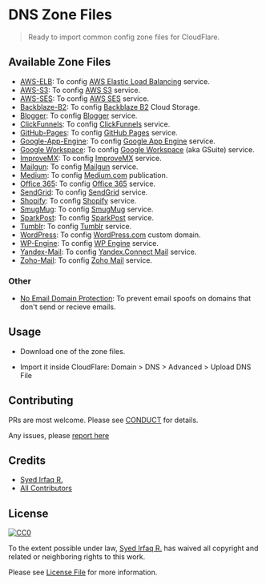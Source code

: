 # DNS Zone Files

> Ready to import common config zone files for CloudFlare.

## Available Zone Files

- [AWS-ELB](files/aws-elb.txt): To config [AWS Elastic Load Balancing](https://aws.amazon.com/elasticloadbalancing/) service.
- [AWS-S3](files/aws-s3.txt): To config [AWS S3](https://aws.amazon.com/s3/) service.
- [AWS-SES](files/aws-ses.txt): To config [AWS SES](https://aws.amazon.com/ses/) service.
- [Backblaze-B2](files/backblaze.txt): To config [Backblaze B2](https://www.backblaze.com/b2/cloud-storage.html) Cloud Storage.
- [Blogger](files/blogger.txt): To config [Blogger](https://blogger.com/) service.
- [ClickFunnels](files/clickfunnels.txt): To config [ClickFunnels](https://clickfunnels.com/) service.
- [GitHub-Pages](files/github-pages.txt): To config [GitHub Pages](https://pages.github.com/) service.
- [Google-App-Engine](files/google-app-engine.txt): To config [Google App Engine](https://cloud.google.com/appengine/) service.
- [Google Workspace](files/google-workspace.txt): To config [Google Workspace](https://workspace.google.com/) (aka GSuite) service.
- [ImproveMX](files/improvmx.txt): To config [ImproveMX](https://improvmx.com/) service.
- [Mailgun](files/mailgun.txt): To config [Mailgun](https://www.mailgun.com/) service.
- [Medium](files/medium.txt): To config [Medium.com](https://medium.com/) publication.
- [Office 365](files/office-365.txt): To config [Office 365](https://www.office365.com/) service.
- [SendGrid](files/sendgrid.txt): To config [SendGrid](https://sendgrid.com/) service.
- [Shopify](files/shopify.txt): To config [Shopify](https://shopify.com/) service.
- [SmugMug](files/smugmug.txt): To config [SmugMug](https://smugmug.com/) service.
- [SparkPost](files/sparkpost.txt): To config [SparkPost](https://sparkpost.com/) service.
- [Tumblr](files/tumblr.txt): To config [Tumblr](https://tumblr.com/) service.
- [WordPress](files/wordpress.txt): To config [WordPress.com](https://wordpress.com/) custom domain.
- [WP-Engine](files/wp-engine.txt): To config [WP Engine](https://wpengine.com/) service.
- [Yandex-Mail](files/yandex-mail.txt): To config [Yandex.Connect Mail](https://mail.yandex.com/) service.
- [Zoho-Mail](files/zoho-mail.txt): To config [Zoho Mail](https://www.zoho.com/mail/) service.

### Other

- [No Email Domain Protection](files/no-email-domain-protection.txt): To prevent email spoofs on domains that don't send or recieve emails.

## Usage

- Download one of the zone files.

- Import it inside CloudFlare: Domain > DNS > Advanced > Upload DNS File

## Contributing

PRs are most welcome. Please see [CONDUCT](CONDUCT.md) for details.

Any issues, please [report here][link-issues]

## Credits

- [Syed Irfaq R.][link-author]
- [All Contributors][link-contributors]

## License

[![CC0](http://i.creativecommons.org/p/zero/1.0/88x31.png)](https://creativecommons.org/publicdomain/zero/1.0/)

To the extent possible under law, [Syed Irfaq R.][link-author] has waived all copyright and related or neighboring rights to this work.

Please see [License File](LICENSE.md) for more information.

[link-author]: https://github.com/irazasyed
[link-issues]: https://github.com/irazasyed/dns-zone-files/issues
[link-contributors]: https://github.com/irazasyed/dns-zone-files/contributors
